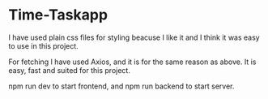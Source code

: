 # Time-Taskapp

I have used plain css files for styling beacuse I like it and I think it was easy to use in this project.

For fetching I have used Axios, and it is for the same reason as above. It is easy, fast and suited for this project.

npm run dev to start frontend, and npm run backend to start server.
